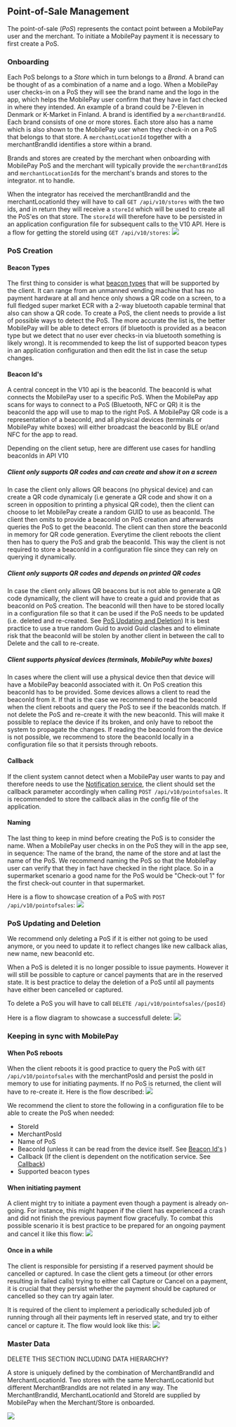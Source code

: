 ## <a name="pos_management"></a>Point-of-Sale Management
The point-of-sale (*PoS*) represents the contact point between a MobilePay user and the merchant.
To initiate a MobilePay payment it is necessary to first create a PoS. 

### Onboarding

Each PoS belongs to a *Store* which in turn belongs to a *Brand*. A brand can be thought of as a combination of a name and a logo. When a MobilePay user checks-in on a PoS they will see the brand name and the logo in the app, which helps the MobilePay user confirm that they have in fact checked in where they intended. An example of a brand could be 7-Eleven in Denmark or K-Market in Finland. A brand is identified by a ````merchantBrandId````. Each brand consists of one or more stores. Each store also has a name which is also shown to the MobilePay user when they check-in on a PoS that belongs to that store. A ````merchantLocationId```` together with a merchantBrandId identifies a store within a brand. 

Brands and stores are created by the merchant when onboarding with MobilePay PoS and the merchant will typically provide the ````merchantBrandId````s and ````merchantLocationId````s for the merchant's brands and stores to the integrator. nt to handle.

When the integrator has received the merchantBrandId and the merchantLocationId they will have to call ````GET /api/v10/stores```` with the two ids, and in return they will receive a ````storeId```` which will be used to create all the PoS'es on that store. The ````storeId```` will therefore have to be persisted in an application configuration file for subsequent calls to the V10 API. Here is a flow for getting the storeId using ````GET /api/v10/stores````:
[![](assets/images/get_store.png)](assets/images/get_store.png)

### PoS Creation

#### Beacon Types
The first thing to consider is what [beacon types](validation#poses) that will be supported by the client.
It can range from an unmanned vending machine that has no payment hardware at all and hence only shows a QR code on a screen, to a full fledged super market ECR with a 2-way bluetooth capable terminal that also can show a QR code. To create a PoS, the client needs to provide a list of possible ways to detect the PoS. The more accurate the list is, the better MobilePay will be able to detect errors (if bluetooth is provided as a beacon type but we detect that no user ever checks-in via bluetooth something is likely wrong). It is recommended to keep the list of supported beacon types in an application configuration and then edit the list in case the setup changes.

#### <a name="beacon_ids"></a>Beacon Id's
A central concept in the V10 api is the beaconId. The beaconId is what connects the MobilePay user to a specific PoS.
When the MobilePay app scans for ways to connect to a PoS (Bluetooth, NFC or QR) it is the beaconId the app will use to map to the right PoS. A MobilePay QR code is a representation of a beaconId, and all physical devices (terminals or MobilePay white boxes) will either broadcast the beaconId by BLE or/and NFC for the app to read.

Depending on the client setup, here are different use cases for handling beaconIds in API V10

##### Client only supports QR codes and can create and show it on a screen
In case the client only allows QR beacons (no physical device) and can create a QR code dynamicaly (i.e generate a QR code and show it on a screen in opposition to printing a physical QR code), then the client can choose to let MobilePay create a random GUID to use as beaconId. The client then omits to provide a beaconId on PoS creation and afterwards queries the PoS to get the beaconId. The client can then store the beaconId in memory for QR code generation. Everytime the client reboots the client then has to query the PoS and grab the beaconId. This way the client is not required to store a beaconId in a configuration file since they can rely on querying it dynamically.

##### Client only supports QR codes and depends on printed QR codes
In case the client only allows QR beacons but is not able to generate a QR code dynamically, the client will have to create a guid and provide that as beaconId on PoS creation. The beaconId will then have to be stored locally in a configuration file so that it can be used if the PoS needs to be updated (i.e. deleted and re-created. See [PoS Updating and Deletion](pos_management#pos_updating_deletion))
It is best practice to use a true random Guid to avoid Guid clashes and to eliminate risk that the beaconId will be stolen by another client in between the call to Delete and the call to re-create.

##### Client supports physical devices (terminals, MobilePay white boxes)
In cases where the client will use a physical device then that device will have a MobilePay beaconId associated with it. On PoS creation this beaconId has to be provided. Some devices allows a client to read the beaconId from it. If that is the case we recommend to read the beaconId when the client reboots and query the PoS to see if the beaconIds match. If not delete the PoS and re-create it with the new beaconId. This will make it possible to replace the device if its broken, and only have to reboot the system to propagate the changes.
If reading the beaconId from the device is not possible, we recommend to store the beaconId locally in a configuration file so that it persists through reboots.

#### <a name="callback"></a>Callback
If the client system cannot detect when a MobilePay user wants to pay and therefore needs to use the [Notification service](detecting_mobilePay#notification_service), the client should set the callback parameter accordingly when calling ````POST /api/v10/pointofsales````.
It is recommended to store the callback alias in the config file of the application.

#### Naming
The last thing to keep in mind before creating the PoS is to consider the name. When a MobilePay user checks in on the PoS they will in the app see, in sequence: The name of the brand, the name of the store and at last the name of the PoS. We recommend naming the PoS so that the MobilePay user can verify that they in fact have checked in the right place. So in a supermarket scenario a good name for the PoS would be "Check-out 1" for the first check-out counter in that supermarket.

Here is a flow to showcase creation of a PoS with ````POST /api/v10/pointofsales````:
[![](assets/images/pos_creation.png)](assets/images/pos_creation.png)

### <a name="pos_updating_deletion"></a>PoS Updating and Deletion
We recommend only deleting a PoS if it is either not going to be used anymore, or you need to update it to reflect changes like new callback alias, new name, new beaconId etc.

When a PoS is deleted it is no longer possible to issue payments. However it will still be possible to capture or cancel payments that are in the reserved state. It is best practice to delay the deletion of a PoS until all payments have either been cancelled or captured.

To delete a PoS you will have to call ````DELETE /api/v10/pointofsales/{posId}````

Here is a flow diagram to showcase a successfull delete:
[![](assets/images/pos_deletion.png)](assets/images/pos_deletion.png)

### Keeping in sync with MobilePay

#### When PoS reboots
When the client reboots it is good practice to query the PoS with ````GET /api/v10/pointofsales```` with the merchantPosId and persist the posId in memory to use for initiating payments. If no PoS is returned, the client will have to re-create it. Here is the flow described:
[![](assets/images/PoS_Onboarding.png)](assets/images/PoS_Onboarding.png)


We recommend the client to store the following in a configuration file to be able to create the PoS when needed:

* StoreId
* MerchantPosId
* Name of PoS
* BeaconId (unless it can be read from the device itself. See [Beacon Id's](pos_management#beacon_ids) )
* Callback (If the client is dependent on the notification service. See [Callback](pos_management#callback))
* Supported beacon types

#### When initiating payment
A client might try to initiate a payment even though a payment is already on-going. For instance, this might happen if the client has experienced a crash and did not finish the previous payment flow gracefully. To combat this possible scenario it is best practice to be prepared for an ongoing payment and cancel it like this flow:
[![](assets/images/initiate_payment_error_active_payment.png)](assets/images/initiate_payment_error_active_payment.png)

#### Once in a while
The client is responsible for persisting if a reserved payment should be cancelled or captured. In case the client gets a timeout (or other errors resulting in failed calls) trying to either call Capture or Cancel on a payment, it is crucial that they persist whether the payment should be captured or cancelled so they can try again later.

It is required of the client to implement a periodically scheduled job of running through all their payments left in reserved state, and try to either cancel or capture it. The flow would look like this:
[![](assets/images/capture_cancel_hanging_reservations.png)](assets/images/capture_cancel_hanging_reservations.png)

### <a name="master-data"></a>Master Data
DELETE THIS SECTION INCLUDING DATA HIERARCHY?

A store is uniquely defined by the combination of MerchantBrandId and MerchantLocationId. Two stores with the same MerchantLocationId but different MerchantBrandIds are not related in any way. The MerchantBrandId, MerchantLocationId and StoreId are supplied by MobilePay when the Merchant/Store is onboarded. 

[![](assets/images/Master_Data_Hierarchy.png)](assets/images/Master_Data_Hierarchy.png)
